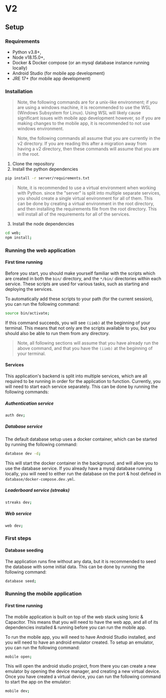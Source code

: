 # V2
## Setup
### Requirements
- Python v3.8+,
- Node v18.15.0+,
- Docker & Docker compose (or an mysql database instance running locally)
- Android Studio (for mobile app development)
- JRE 17+ (for mobile app development)

### Installation
> Note, the following commands are for a unix-like environment; if you are using
 a windows machine, it is recommended to use the WSL (Windows Subsystem for
 Linux). Using WSL will likely cause significant issues with mobile app
 development however, so if you are making changes to the mobile app, it is
 recommended to not use windows environment.

> Note, the following commands all assume that you are currently in the
  v2 directory. If you are reading this after a migration away from having
  a v2 directory, then these commands will assume that you are in the root.

1. Clone the repository
2. Install the python dependencies
```bash
pip install -r server/requirements.txt
```
> Note, it is recommended to use a virtual environment when working with Python.
since the "server" is split into multiple separate services, you should create
a single virtual environment for all of them. This can be done by creating a
virtual environment in the root directory, and then installing the requirements
file from the root directory. This will install all of the requirements for
all of the services.

3. Install the node dependencies
```bash
cd web;
npm install;
```

### Running the web application
#### First time running
Before you start, you should make yourself familiar with the scripts which are
created in both the `bin/` directory, and the `*/bin/` directories within each
service. These scripts are used for various tasks, such as starting and deploying
the services.

To automatically add these scripts to your path (for the current session), you
can run the following command:
```bash
source bin/activate;
```

If this command succeeds, you will see `(iimb)` at the beginning of your terminal.
This means that not only are the scripts available to you, but you should also
be able to run them from any directory.

> Note, all following sections will assume that you have already run the above
  command, and that you have the `(iimb)` at the beginning of your terminal.
#### Services
This application's backend is split into multiple services, which are all
required to be running in order for the application to function. Currently,
you will need to start each service separately. This can be done by running
the following commands:

##### Authentication service
```bash
auth dev;
```

##### Database service
The default database setup uses a docker container, which can be started by
running the following command:
```bash
database dev -d;
```

This will start the docker container in the background, and will allow you to
use the database service. If you already have a mysql database running locally,
you will need to either run the database on the port & host defined in
`database/docker-compose.dev.yml`.

##### Leaderboard service (streaks)
```bash
streaks dev;
```

##### Web service
```bash
web dev;
```

### First steps
#### Database seeding
The application runs fine without any data, but it is recommended to seed the
database with some initial data. This can be done by running the following
command:
```bash
database seed;
```

### Running the mobile application
#### First time running
The mobile application is built on top of the web stack using Ionic & Capacitor.
This means that you will need to have the web app, and all of its dependencies
installed & running before you can run the mobile app.

To run the mobile app, you will need to have Android Studio installed, and you
will need to have an android emulator created. To setup an emulator, you can
run the following command:
```bash
mobile open;
```

This will open the android studio project, from there you can create a new
emulator by opening the device manager, and creating a new virtual device.
Once you have created a virtual device, you can run the following command to
start the app on the emulator:
```bash
mobile dev;
```